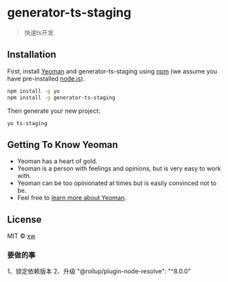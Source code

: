 # generator-ts-staging
> 快速ts开发

## Installation

First, install [Yeoman](http://yeoman.io) and generator-ts-staging using [npm](https://www.npmjs.com/) (we assume you have pre-installed [node.js](https://nodejs.org/)).

```bash
npm install -g yo
npm install -g generator-ts-staging
```

Then generate your new project:

```bash
yo ts-staging
```

## Getting To Know Yeoman

 * Yeoman has a heart of gold.
 * Yeoman is a person with feelings and opinions, but is very easy to work with.
 * Yeoman can be too opinionated at times but is easily convinced not to be.
 * Feel free to [learn more about Yeoman](http://yeoman.io/).

## License

MIT © [xw]()


[npm-image]: https://badge.fury.io/js/generator-ts-staging.svg
[npm-url]: https://npmjs.org/package/generator-ts-staging
[travis-image]: https://travis-ci.com//generator-ts-staging.svg?branch=master
[travis-url]: https://travis-ci.com//generator-ts-staging
[daviddm-image]: https://david-dm.org//generator-ts-staging.svg?theme=shields.io
[daviddm-url]: https://david-dm.org//generator-ts-staging
[coveralls-image]: https://coveralls.io/repos//generator-ts-staging/badge.svg
[coveralls-url]: https://coveralls.io/r//generator-ts-staging


### 要做的事
1、锁定依赖版本
2、升级 "@rollup/plugin-node-resolve": "^8.0.0"
